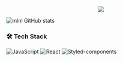 <div align="center">
  <img src="https://github.com/oka1313/oka1313/assets/101691440/92118a53-c5b6-40bc-b130-bf8c398d7b51" />
</div>

![mlnl GitHub stats](https://github-readme-stats.vercel.app/api?username=mlnls&show_icons=true&theme=tokyonight)

### 🛠 Tech Stack
![JavaScript](https://img.shields.io/badge/JavaScript-ES6%2B-blue)
![React](https://img.shields.io/badge/React-v18-lightblue)
![Styled-components](https://img.shields.io/badge/Styled--components-v5.3-green)
